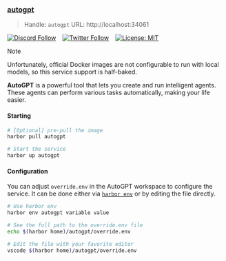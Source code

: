 ### [autogpt](https://github.com/Significant-Gravitas/AutoGPT)

> Handle: `autogpt`
> URL: http://localhost:34061

[![Discord Follow](https://dcbadge.vercel.app/api/server/autogpt?style=flat)](https://discord.gg/autogpt) &ensp;
[![Twitter Follow](https://img.shields.io/twitter/follow/Auto_GPT?style=social)](https://twitter.com/Auto_GPT) &ensp;
[![License: MIT](https://img.shields.io/badge/License-MIT-yellow.svg)](https://opensource.org/licenses/MIT)

> [!NOTE]
> Unfortunately, official Docker images are not configurable to run with
> local models, so this service support is half-baked.

**AutoGPT** is a powerful tool that lets you create and run intelligent agents. These agents can perform various tasks automatically, making your life easier.

#### Starting

```bash
# [Optional] pre-pull the image
harbor pull autogpt

# Start the service
harbor up autogpt
```

#### Configuration

You can adjust `override.env` in the AutoGPT workspace to configure the service. It can be done either via [`harbor env`](./3.-Harbor-CLI-Reference#harbor-env) or by editing the file directly.

```bash
# Use harbor env
harbor env autogpt variable value

# See the full path to the override.env file
echo $(harbor home)/autogpt/override.env

# Edit the file with your favorite editor
vscode $(harbor home)/autogpt/override.env
```
